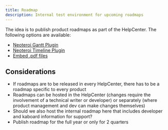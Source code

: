 ```yaml
---
title: Roadmap
description: Internal test environment for upcoming roadmaps
---
```


The idea is to publish product roadmaps as part of the HelpCenter.
The following options are available:

- [Neoteroi Gantt Plugin](gantt-diagram.md)
- [Neoteroi Timeline Plugin](https://www.neoteroi.dev/mkdocs-plugins/timeline/)
- [Embed .pdf files](embed-pdf.md)

## Considerations

- If roadmaps are to be released in every HelpCenter, there has to be a roadmap specific to every product
- Roadmaps can be hosted in the HelpCenter (changes require the involvement of a technical writer or developer) or separately (where product management and dev can make changes themselves)
- Should we also host the internal roadmap here that includes developer and kaboard information for support?
- Publish roadmap for the full year or only for 2 quarters
